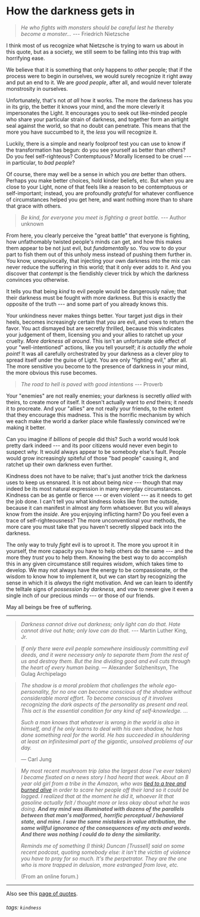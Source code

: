 # How the darkness gets in

> _He who fights with monsters should be careful lest he thereby become a monster..._ --- Friedrich Nietzsche

I think most of us recognize what Nietzsche is trying to warn us about in this quote, but as a society, we still seem to be falling into this trap with horrifying ease.

We believe that it is something that only happens to _other_ people; that if the process were to begin in ourselves, we would surely recognize it right away and put an end to it. We are _good people_, after all, and would never tolerate monstrosity in ourselves.

Unfortunately, that's not _at all_ how it works. The more the darkness has you in its grip, the better it knows your mind, and the more cleverly it impersonates the Light. It encourages you to seek out like-minded people who share your particular strain of darkness, and together form an airtight seal against the world, so that no doubt can penetrate. This means that the more you have succumbed to it, the _less_ you will recognize it.

Luckily, there is a simple and nearly foolproof test you can use to know if the transformation has begun: do you see yourself as better than others? Do you feel self-righteous? Contemptuous? Morally licensed to be cruel --- in particular, to _bad people_?

Of course, there may well be a sense in which you _are_ better than others. Perhaps you make better choices, hold kinder beliefs, etc. But when you are close to your Light, none of that feels like a reason to be contemptuous or self-important; instead, you are profoundly _grateful_ for whatever confluence of circumstances helped you get here, and want nothing more than to share that grace with others.

> *Be kind, for everyone you meet is fighting a great battle.* --- Author unknown
 
From here, you clearly perceive the "great battle" that everyone is fighting, how unfathomably twisted people's minds can get, and how this makes them appear to be not just evil, but _fundamentally_ so. You vow to do your part to fish them out of this unholy mess instead of pushing them further in. You know, unequivocally, that injecting your own darkness into the mix can never reduce the suffering in this world; that it only ever adds to it. And you discover that _contempt_ is the fiendishly clever trick by which the darkness convinces you otherwise.

It tells you that being _kind_ to evil people would be dangerously naïve; that their darkness must be fought with more darkness. But this is exactly the opposite of the truth --- and some part of you already knows this.

Your unkindness never makes things better. Your target just digs in their heels, becomes increasingly certain that _you_ are evil, and vows to return the favor. You act dismayed but are secretly thrilled, because this vindicates your judgement of them, licensing you and your allies to ratchet up your cruelty. _More darkness all around_. This isn't an unfortunate side effect of your "well-intentioned" actions, like you tell yourself; _it is actually the whole point!_ It was all carefully orchestrated by your darkness as a clever ploy to spread itself under the guise of Light. You are only "fighting evil," after all. The more sensitive you become to the presence of darkness in your mind, the more obvious this ruse becomes.

> _The road to hell is paved with good intentions_ --- Proverb

Your "enemies" are not really enemies; your darkness is secretly _allied_ with theirs, to create more of itself. It doesn't actually want to _end_ theirs; it _needs_ it to procreate. And your "allies" are not really your friends, to the extent that they encourage this madness. This is the horrific mechanism by which we each make the world a darker place while flawlessly convinced we're making it better. 

Can you imagine if _billions_ of people did this? Such a world would look pretty dark indeed --- and its poor citizens would never even begin to suspect _why._ It would always appear to be somebody else's fault. People would grow increasingly spiteful of those "bad people" causing it, and ratchet up their own darkness even further. 

Kindness does not have to be naïve; that's just another trick the darkness uses to keep us ensnared. It is not about being _nice_ --- though that may indeed be its most natural expression in many everyday circumstances. Kindness can be as gentle or fierce --- or even violent --- as it needs to get the job done. I can't tell you what kindness looks like from the outside, because it can manifest in almost any form whatsoever. But you will always know from the _inside_. Are you enjoying inflicting harm? Do you feel even a trace of self-righteousness? The more unconventional your methods, the more care you must take that you haven't secretly slipped back into the darkness.

The only way to truly _fight_ evil is to uproot it. The more you uproot it in yourself, the more capacity you have to help others do the same --- and the more they _trust_ you to help them. Knowing the best way to do accomplish this in any given circumstance still requires _wisdom_, which takes time to develop. We may not always have the energy to be compassionate, or the wisdom to know how to implement it, but we can start by recognizing the sense in which it is _always_ the right motivation. And we can learn to identify the telltale signs of _possession by darkness_, and vow to never give it even a single inch of our precious minds --- or those of our friends.

May all beings be free of suffering.

---

> *Darkness cannot drive out darkness; only light can do that. Hate cannot drive out hate; only love can do that.* --- Martin Luther King, Jr.

> *If only there were evil people somewhere insidiously committing evil deeds, and it were necessary only to separate them from the rest of us and destroy them. But the line dividing good and evil cuts through the heart of every human being.* — Alexander Solzhenitsyn, The Gulag Archipelago

> *The shadow is a moral problem that challenges the whole ego-personality, for no one can become conscious of the shadow without considerable moral effort. To become conscious of it involves recognizing the dark aspects of the personality as present and real. This act is the essential condition for any kind of self-knowledge.*  ...
>
> *Such a man knows that whatever is wrong in the world is also in himself, and if he only learns to deal with his own shadow, he has done something real for the world. He has succeeded in shouldering at least an infinitesimal part of the gigantic, unsolved problems of our day.*
>
> — Carl Jung

> *My most recent mushroom trip (also the largest dose I've ever taken) I became fixated on a news story I had heard that week. About an 8 year old girl from a tribe in the Amazon, who was [tied to a tree and burned alive](https://www.survivalinternational.org/news/8033) in order to scare her people off their land so it could be logged. I realized that at the moment he did it, whoever lit that gasoline actually felt / thought more or less okay about what he was doing. **And my mind was illuminated with dozens of the parallels between that man's malformed, horrific perceptual / behavioral state, and mine. I saw the same mistakes in value attribution, the same willful ignorance of the consequences of my acts and words. And there was nothing I could do to deny the similarity.***
>
> *Reminds me of something (I think) Duncan [Trussell] said on some recent podcast, quoting somebody else: it isn't the victim of violence you have to pray for so much. It's the perpetrator. They are the one who is more trapped in delusion, more estranged from love, etc.*
>
> (From an online forum.)

---

Also see this [page of quotes](https://hackmd.io/@monktastic/radical-kindness-quotes).

###### tags: `kindness`
